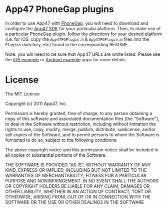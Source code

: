 # App47 PhoneGap plugins

In order to use App47 with [PhoneGap](http://www.phonegap.com/), you will need to download and configure the [App47 SDK](http://www.app47.com) for your particular platform. Then, to make use of a particular PhoneGap plugin, follow the directions for your desired platform (i.e. for iOS, copy the `App47PGPlugin.h` & `App47PGPlugin.m` files into the `Plugins` directory, etc) found in the corresponding README.

Note: you will need to be sure that App47 URLs are white listed. Please see the [iOS example](https://github.com/App47/phonegap-ios-example) or [Android example](https://github.com/App47/phonegap-android-example) apps for more details. 

# License

The MIT License

Copyright (c) 2011 App47, Inc.

Permission is hereby granted, free of charge, to any person obtaining a copy of this software and associated documentation files (the "Software"), to deal in the Software without restriction, including without limitation the rights to use, copy, modify, merge, publish, distribute, sublicense, and/or sell copies of the Software, and to permit persons to whom the Software is furnished to do so, subject to the following conditions:

The above copyright notice and this permission notice shall be included in all copies or substantial portions of the Software.

THE SOFTWARE IS PROVIDED "AS IS", WITHOUT WARRANTY OF ANY KIND, EXPRESS OR IMPLIED, INCLUDING BUT NOT LIMITED TO THE WARRANTIES OF MERCHANTABILITY, FITNESS FOR A PARTICULAR PURPOSE AND NONINFRINGEMENT. IN NO EVENT SHALL THE AUTHORS OR COPYRIGHT HOLDERS BE LIABLE FOR ANY CLAIM, DAMAGES OR OTHER LIABILITY, WHETHER IN AN ACTION OF CONTRACT, TORT OR OTHERWISE, ARISING FROM, OUT OF OR IN CONNECTION WITH THE SOFTWARE OR THE USE OR OTHER DEALINGS IN THE SOFTWARE